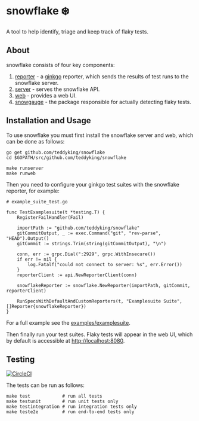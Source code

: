 # snowflake ❄️

A tool to help identify, triage and keep track of flaky tests.

## About

snowflake consists of four key components:

1. [reporter](reporter/) - a [ginkgo](http://onsi.github.io/ginkgo/) reporter, which sends the results of test runs to the snowflake server.
1. [server](cmd/snowflake/snowflake.go) - serves the snowflake API.
1. [web](cmd/snowflakeweb/snowflakeweb.go) - provides a web UI.
1. [snowgauge](snowgauge/) - the package responsible for actually detecting flaky tests.

## Installation and Usage

To use snowflake you must first install the snowflake server and web, which can be done as follows:

```
go get github.com/teddyking/snowflake
cd $GOPATH/src/github.com/teddyking/snowflake

make runserver
make runweb
```

Then you need to configure your ginkgo test suites with the snowflake reporter, for example:

```
# example_suite_test.go

func TestExamplesuite(t *testing.T) {
	RegisterFailHandler(Fail)

	importPath := "github.com/teddyking/snowflake"
	gitCommitOutput, _ := exec.Command("git", "rev-parse", "HEAD").Output()
	gitCommit := strings.Trim(string(gitCommitOutput), "\n")

	conn, err := grpc.Dial(":2929", grpc.WithInsecure())
	if err != nil {
		log.Fatalf("could not connect to server: %s", err.Error())
	}
	reporterClient := api.NewReporterClient(conn)

	snowflakeReporter := snowflake.NewReporter(importPath, gitCommit, reporterClient)

	RunSpecsWithDefaultAndCustomReporters(t, "Examplesuite Suite", []Reporter{snowflakeReporter})
}
```

For a full example see the [examples/examplesuite](examples/examplesuite).

Then finally run your test suites. Flaky tests will appear in the web UI, which by default is accessible at [http://localhost:8080](http://localhost:8080).

## Testing

[![CircleCI](https://circleci.com/gh/teddyking/snowflake/tree/master.svg?style=svg&circle-token=7d4e3f0b023e5aa60b8ce4461db19eb5472acad5)](https://circleci.com/gh/teddyking/snowflake/tree/master)

The tests can be run as follows:

```
make test            # run all tests
make testunit        # run unit tests only
make testintegration # run integration tests only
make teste2e         # run end-to-end tests only
```
